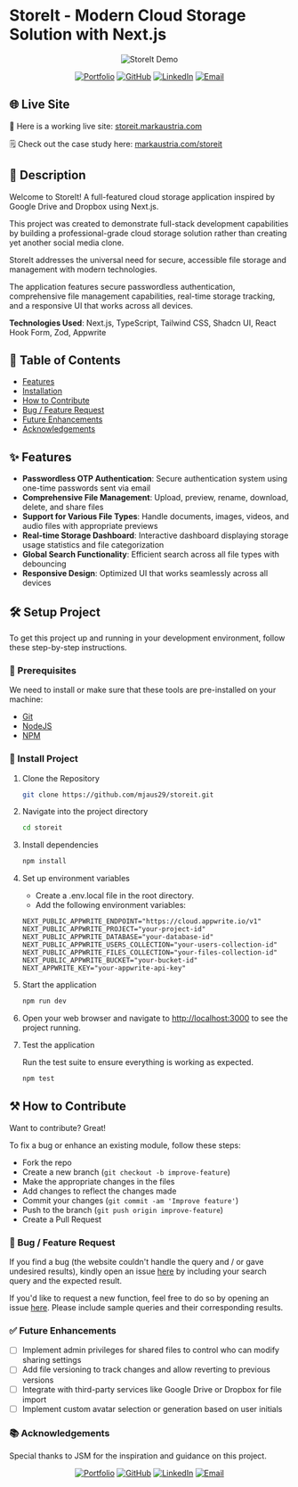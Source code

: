 # StoreIt - Modern Cloud Storage Solution with Next.js

<div align="center">
  <img src="https://www.markaustria.com/storeit.png" alt="StoreIt Demo" />

[![Portfolio](https://img.shields.io/badge/Portfolio-markaustria.com-darkblue?style=flat&logo=web&logoColor=white)](https://www.markaustria.com/) [![GitHub](https://img.shields.io/badge/GitHub-mjaus29-black?style=flat&logo=github)](https://github.com/mjaus29) [![LinkedIn](https://img.shields.io/badge/LinkedIn-markaustria-blue?style=flat&logo=linkedin)](https://www.linkedin.com/in/markaustria/) [![Email](https://img.shields.io/badge/Email-austriamark.mja%40gmail.com-darkred?style=flat&logo=gmail&logoColor=white)](mailto:austriamark.mja@gmail.com)
</div>

## 🌐 Live Site

🚀 Here is a working live site: [storeit.markaustria.com](https://storeit.markaustria.com/)

🗒️ Check out the case study here: [markaustria.com/storeit](https://www.markaustria.com/storeit)

## 📝 Description

Welcome to StoreIt! A full-featured cloud storage application inspired by Google Drive and Dropbox using Next.js.

This project was created to demonstrate full-stack development capabilities by building a professional-grade cloud storage solution rather than creating yet another social media clone.

StoreIt addresses the universal need for secure, accessible file storage and management with modern technologies.

The application features secure passwordless authentication, comprehensive file management capabilities, real-time storage tracking, and a responsive UI that works across all devices.

**Technologies Used**: Next.js, TypeScript, Tailwind CSS, Shadcn UI, React Hook Form, Zod, Appwrite

## 📖 Table of Contents

- [Features](#-features)
- [Installation](#%EF%B8%8F-setup-project)
- [How to Contribute](#%EF%B8%8F-how-to-contribute)
- [Bug / Feature Request](#-bug--feature-request)
- [Future Enhancements](#-future-enhancements)
- [Acknowledgements](#-acknowledgements)

## ✨ Features

- **Passwordless OTP Authentication**: Secure authentication system using one-time passwords sent via email
- **Comprehensive File Management**: Upload, preview, rename, download, delete, and share files
- **Support for Various File Types**: Handle documents, images, videos, and audio files with appropriate previews
- **Real-time Storage Dashboard**: Interactive dashboard displaying storage usage statistics and file categorization
- **Global Search Functionality**: Efficient search across all file types with debouncing
- **Responsive Design**: Optimized UI that works seamlessly across all devices

## 🛠️ Setup Project

To get this project up and running in your development environment, follow these step-by-step instructions.

### 🍴 Prerequisites

We need to install or make sure that these tools are pre-installed on your machine:

- [Git](https://git-scm.com/downloads)
- [NodeJS](https://nodejs.org/en/download/)
- [NPM](https://docs.npmjs.com/getting-started/installing-node)

### 🚀 Install Project

1. Clone the Repository

   ```bash
   git clone https://github.com/mjaus29/storeit.git
   ```

2. Navigate into the project directory

   ```bash
   cd storeit
   ```

3. Install dependencies

   ```bash
   npm install
   ```

4. Set up environment variables

   - Create a .env.local file in the root directory.
   - Add the following environment variables:

   ```
   NEXT_PUBLIC_APPWRITE_ENDPOINT="https://cloud.appwrite.io/v1"
   NEXT_PUBLIC_APPWRITE_PROJECT="your-project-id"
   NEXT_PUBLIC_APPWRITE_DATABASE="your-database-id"
   NEXT_PUBLIC_APPWRITE_USERS_COLLECTION="your-users-collection-id"
   NEXT_PUBLIC_APPWRITE_FILES_COLLECTION="your-files-collection-id"
   NEXT_PUBLIC_APPWRITE_BUCKET="your-bucket-id"
   NEXT_APPWRITE_KEY="your-appwrite-api-key"
   ```

5. Start the application

   ```bash
   npm run dev
   ```

6. Open your web browser and navigate to <a href="http://localhost:3000" target="_blank">http://localhost:3000</a> to see the project running.

7. Test the application

   Run the test suite to ensure everything is working as expected.

   ```bash
   npm test
   ```

## ⚒️ How to Contribute

Want to contribute? Great!

To fix a bug or enhance an existing module, follow these steps:

- Fork the repo
- Create a new branch (`git checkout -b improve-feature`)
- Make the appropriate changes in the files
- Add changes to reflect the changes made
- Commit your changes (`git commit -am 'Improve feature'`)
- Push to the branch (`git push origin improve-feature`)
- Create a Pull Request

### 📩 Bug / Feature Request

If you find a bug (the website couldn't handle the query and / or gave undesired results), kindly open an issue [here](https://github.com/mjaus29/storeit/issues/new) by including your search query and the expected result.

If you'd like to request a new function, feel free to do so by opening an issue [here](https://github.com/mjaus29/storeit/issues/new). Please include sample queries and their corresponding results.

### ✅ Future Enhancements

- [ ] Implement admin privileges for shared files to control who can modify sharing settings
- [ ] Add file versioning to track changes and allow reverting to previous versions
- [ ] Integrate with third-party services like Google Drive or Dropbox for file import
- [ ] Implement custom avatar selection or generation based on user initials

### 📚 Acknowledgements

Special thanks to JSM for the inspiration and guidance on this project.

<div align="center">

[![Portfolio](https://img.shields.io/badge/Portfolio-markaustria.com-darkblue?style=flat&logo=web&logoColor=white)](https://www.markaustria.com/) [![GitHub](https://img.shields.io/badge/GitHub-mjaus29-black?style=flat&logo=github)](https://github.com/mjaus29) [![LinkedIn](https://img.shields.io/badge/LinkedIn-markaustria-blue?style=flat&logo=linkedin)](https://www.linkedin.com/in/markaustria/) [![Email](https://img.shields.io/badge/Email-austriamark.mja%40gmail.com-darkred?style=flat&logo=gmail&logoColor=white)](mailto:austriamark.mja@gmail.com)
</div>
